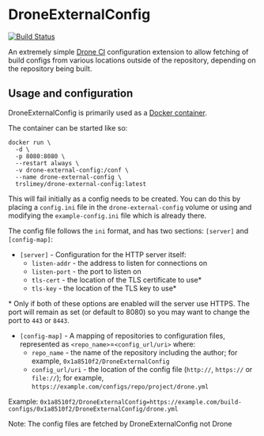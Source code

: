 # DroneExternalConfig
[![Build Status](https://ci.0x1a8510f2.space/api/badges/0x1a8510f2/DroneExternalConfig/status.svg)](https://ci.0x1a8510f2.space/0x1a8510f2/DroneExternalConfig)

An extremely simple [Drone CI](https://drone.io) configuration extension to allow fetching of build configs from various locations outside of the repository, depending on the repository being built.

## Usage and configuration
DroneExternalConfig is primarily used as a [Docker container](https://hub.docker.com/r/trslimey/drone-external-config).

The container can be started like so:
```
docker run \
  -d \
  -p 8080:8080 \
  --restart always \
  -v drone-external-config:/conf \
  --name drone-external-config \
  trslimey/drone-external-config:latest
```
This will fail initially as a config needs to be created. You can do this by placing a `config.ini` file in the `drone-external-config` volume or using and modifying the `example-config.ini` file which is already there.

The config file follows the `ini` format, and has two sections: `[server]` and `[config-map]`:

- `[server]` - Configuration for the HTTP server itself:
  - `listen-addr` - the address to listen for connections on
  - `listen-port` - the port to listen on
  - `tls-cert` - the location of the TLS certificate to use*
  - `tls-key` - the location of the TLS key to use*

\* Only if both of these options are enabled will the server use HTTPS. The port will remain as set (or default to 8080) so you may want to change the port to `443` or `8443`.

- `[config-map]` - A mapping of repositories to configuration files, represented as `<repo_name>`=`<config_url/uri>` where:
  - `repo_name` - the name of the repository including the author; for example, `0x1a8510f2/DroneExternalConfig`
  - `config_url/uri` - the location of the config file (`http://`, `https://` or `file://`); for example, `https://example.com/configs/repo/project/drone.yml`

Example: `0x1a8510f2/DroneExternalConfig=https://example.com/build-configs/0x1a8510f2/DroneExternalConfig/drone.yml`

Note: The config files are fetched by DroneExternalConfig not Drone
